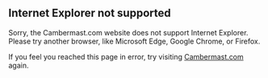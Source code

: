 ---
---
## Internet Explorer not supported
Sorry, the Cambermast.com website does not support Internet Explorer. Please try another browser, like Microsoft Edge, Google Chrome, or Firefox.


If you feel you reached this page in error, try visiting [Cambermast.com](https://www.cambermast.com) again.